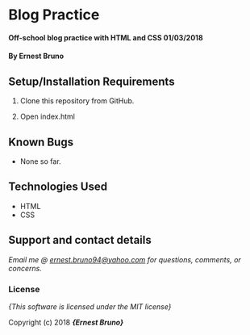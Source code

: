 # Blog Practice


#### Off-school blog practice with HTML and CSS 01/03/2018

#### By **Ernest Bruno**


## Setup/Installation Requirements

1. Clone this repository from GitHub.

2. Open index.html

## Known Bugs

* None so far.

## Technologies Used
* HTML
* CSS

## Support and contact details

_Email me @ ernest.bruno94@yahoo.com for questions, comments, or concerns._

### License

*{This software is licensed under the MIT license}*

Copyright (c) 2018 **_{Ernest Bruno}_**
